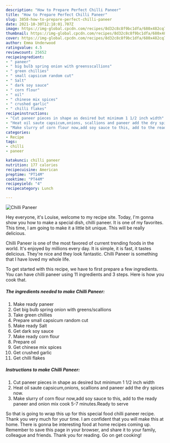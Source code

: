 ```yaml
---
description: "How to Prepare Perfect Chilli Paneer"
title: "How to Prepare Perfect Chilli Paneer"
slug: 3858-how-to-prepare-perfect-chilli-paneer
date: 2021-10-30T12:18:01.707Z
image: https://img-global.cpcdn.com/recipes/8d32c8c8f9bc1dfa/680x482cq70/chilli-paneer-recipe-main-photo.jpg
thumbnail: https://img-global.cpcdn.com/recipes/8d32c8c8f9bc1dfa/680x482cq70/chilli-paneer-recipe-main-photo.jpg
cover: https://img-global.cpcdn.com/recipes/8d32c8c8f9bc1dfa/680x482cq70/chilli-paneer-recipe-main-photo.jpg
author: Emma Underwood
ratingvalue: 4.5
reviewcount: 25652
recipeingredient:
- " paneer"
- " big bulb spring onion with greensscallions"
- " green chillies"
- " small capsicum random cut"
- " Salt"
- " dark soy sauce"
- " corn flour"
- " oil"
- " chinese mix spices"
- " crushed garlic"
- " chilli flakes"
recipeinstructions:
- "Cut paneer pieces in shape as desired but minimum 1 1/2 inch width"
- "Heat oil saute capsicum,onions, scallions and paneer add the dry spices now."
- "Make slurry of corn flour now,add soy sauce to this, add to the ready paneer and onion mix cook 5-7 minutes.Ready to serve"
categories:
- Recipe
tags:
- chilli
- paneer

katakunci: chilli paneer 
nutrition: 177 calories
recipecuisine: American
preptime: "PT14M"
cooktime: "PT44M"
recipeyield: "4"
recipecategory: Lunch

---
```



![Chilli Paneer](https://img-global.cpcdn.com/recipes/8d32c8c8f9bc1dfa/680x482cq70/chilli-paneer-recipe-main-photo.jpg)

Hey everyone, it's Louise, welcome to my recipe site. Today, I'm gonna show you how to make a special dish, chilli paneer. It is one of my favorites. This time, I am going to make it a little bit unique. This will be really delicious.



Chilli Paneer is one of the most favored of current trending foods in the world. It's enjoyed by millions every day. It is simple, it is fast, it tastes delicious. They're nice and they look fantastic. Chilli Paneer is something that I have loved my whole life.


To get started with this recipe, we have to first prepare a few ingredients. You can have chilli paneer using 11 ingredients and 3 steps. Here is how you cook that.

<!--inarticleads1-->

##### The ingredients needed to make Chilli Paneer:

1. Make ready  paneer
1. Get  big bulb spring onion with greens/scallions
1. Take  green chillies
1. Prepare  small capsicum random cut
1. Make ready  Salt
1. Get  dark soy sauce
1. Make ready  corn flour
1. Prepare  oil
1. Get  chinese mix spices
1. Get  crushed garlic
1. Get  chilli flakes




<!--inarticleads2-->

##### Instructions to make Chilli Paneer:

1. Cut paneer pieces in shape as desired but minimum 1 1/2 inch width
1. Heat oil saute capsicum,onions, scallions and paneer add the dry spices now.
1. Make slurry of corn flour now,add soy sauce to this, add to the ready paneer and onion mix cook 5-7 minutes.Ready to serve




So that is going to wrap this up for this special food chilli paneer recipe. Thank you very much for your time. I am confident that you will make this at home. There is gonna be interesting food at home recipes coming up. Remember to save this page in your browser, and share it to your family, colleague and friends. Thank you for reading. Go on get cooking!
